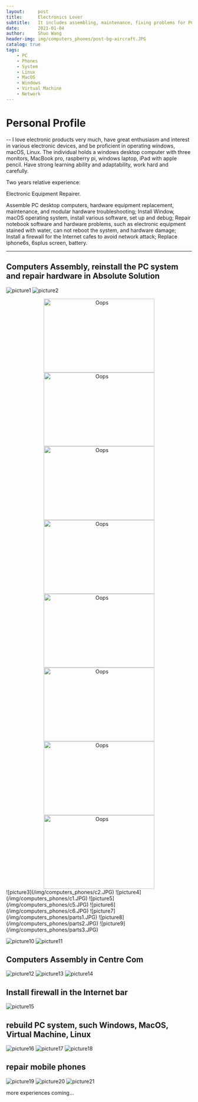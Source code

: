 ```yaml
---
layout:     post
title:      Electronics Lover
subtitle:   It includes assembling, maintenance, fixing problems for PC, iPhone; Rebuild and be familiar with operation system, such as Linux, MacOS and Windows; Build firewall for Internet bar to avoid ip flooding.
date:       2021-01-04
author:     Shuo Wang
header-img: img/computers_phones/post-bg-aircraft.JPG
catalog: true
tags:
    - PC
    - Phones
    - System
    - Linux
    - MacOS
    - Windows
    - Virtual Machine
    - Network
---
```



# Personal Profile
--
I love electronic products very much, have great enthusiasm and interest in various electronic devices, and be proficient
in operating windows, macOS, Linux. The individual holds a windows desktop computer with three monitors, MacBook
pro, raspberry pi, windows laptop, iPad with apple pencil. Have strong learning ability and adaptability, work hard and
carefully.

Two years relative experience:

Electronic Equipment Repairer.

Assemble PC desktop computers, hardware equipment replacement, maintenance, and modular hardware troubleshooting;
Install Window, macOS operating system, install various software, set up and debug;
Repair notebook software and hardware problems, such as electronic equipment stained with water, can not reboot the
system, and hardware damage;
Install a firewall for the Internet cafes to avoid network attack;
Replace iphone6s, 6splus screen, battery.

---

## Computers Assembly, reinstall the PC system and repair hardware in Absolute Solution
![picture1](/img/computers_phones/c3.jpg)
![picture2](/img/computers_phones/c4.JPG)

<div align="center">  
    <img src="/img/computers_phones/c2.JPG" width = "300" height = "200" alt="Oops" />
    <img src="/img/computers_phones/c1.JPG" width = "300" height = "200" alt="Oops" />  
    <img src="/img/computers_phones/c2.JPG" width = "300" height = "200" alt="Oops" />  
    <img src="/img/computers_phones/c2.JPG" width = "300" height = "200" alt="Oops" />  
    <img src="/img/computers_phones/c2.JPG" width = "300" height = "200" alt="Oops" />  
    <img src="/img/computers_phones/c2.JPG" width = "300" height = "200" alt="Oops" />  
    <img src="/img/computers_phones/c2.JPG" width = "300" height = "200" alt="Oops" />  
    <img src="/img/computers_phones/c2.JPG" width = "300" height = "200" alt="Oops" />  
</div>   
![picture3](/img/computers_phones/c2.JPG)
![picture4](/img/computers_phones/c1.JPG)
![picture5](/img/computers_phones/c5.JPG)
![picture6](/img/computers_phones/c6.JPG)
![picture7](/img/computers_phones/parts1.JPG)
![picture8](/img/computers_phones/parts2.JPG)
![picture9](/img/computers_phones/parts3.JPG)



![picture10](/img/computers_phones/parts4.jpg)
![picture11](/img/computers_phones/1.jpg)

## Computers Assembly in Centre Com
![picture12](/img/computers_phones/cc1.JPG)
![picture13](/img/computers_phones/cc2.JPG)
![picture14](/img/computers_phones/cc3.JPG)

## Install firewall in the Internet bar
![picture15](/img/computers_phones/parts2.jpg)

## rebuild PC system, such Windows, MacOS, Virtual Machine, Linux
![picture16](/img/computers_phones/sys1.JPG)
![picture17](/img/computers_phones/sys2.JPG)
![picture18](/img/computers_phones/sys2.JPG)

## repair mobile phones
![picture19](/img/computers_phones/phone1.JPG)
![picture20](/img/computers_phones/phone2.JPG)
![picture21](/img/computers_phones/phone3.JPG)

more experiences coming...
